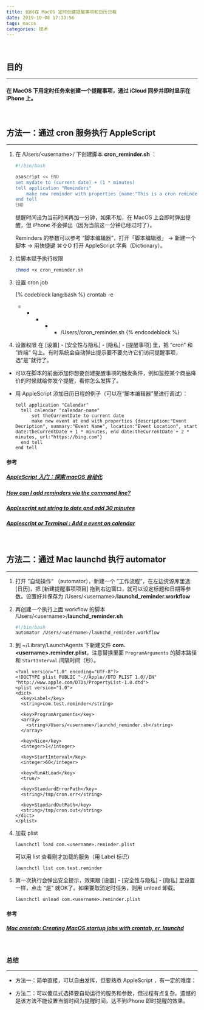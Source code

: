 ```yaml
---
title: 如何在 MacOS 定时创建提醒事项和日历日程
date: 2019-10-08 17:33:56
tags: macos
categories: 技术
---
```


<br>

## 目的
---
#### 在 MacOS 下用定时任务来创建一个提醒事项，通过 iCloud 同步并即时显示在 iPhone 上。
<br>

## 方法一：通过 cron 服务执行 AppleScript
---
<!-- more-->

1. 在 /Users/\<username\>/ 下创建脚本 **cron_reminder.sh** ：

   ``` bash
   #!/bin/bash
   
   osascript << END
   set mydate to (current date) + (1 * minutes)
   tell application "Reminders"
       make new reminder with properties {name:"This is a cron reminder", remind me date:mydate, due date:mydate}
   end tell
   END
   ```

   提醒时间设为当前时间再加一分钟，如果不加，在 MacOS 上会即时弹出提醒，但 iPhone 不会弹出（因为当前这一分钟已经过时了）。

   Reminders 的参数可以参考 “脚本编辑器”，打开「脚本编辑器」 → 新建一个脚本 → 用快捷键 ⌘⇧O 打开 AppleScript 字典（Dictionary）。

2. 给脚本赋予执行权限

   ```bash bash.cmd
   chmod +x cron_reminder.sh
   ```

3. 设置 cron job

   {% codeblock lang:bash %}
   crontab -e
   * * * * * /Users/<username>/cron_reminder.sh
   {% endcodeblock %}

4. 设置权限
      在 [设置] - [安全性与隐私] - [隐私] - [提醒事项] 里，把 ”cron“ 和 ”终端“ 勾上。有时系统会自动弹出提示要不要允许它们访问提醒事项，选“是”就行了。



* 可以在脚本的前面添加你想要创建提醒事项的触发条件，例如监控某个商品降价的时候就给你发个提醒，看你怎么发挥了。

* 用 AppleScript 添加日历日程的例子（可以在“脚本编辑器”里进行调试）：

  ``` applescript
  tell application "Calendar"
  	tell calendar "calendar-name"
  		set theCurrentDate to current date
  		make new event at end with properties {description:"Event Decription", summary:"Event Name", location:"Event Location", start date:theCurrentDate + 1 * minutes, end date:theCurrentDate + 2 * minutes, url:"https://bing.com"}
  	end tell
  end tell
  ```

  

#### 参考

##### [AppleScript 入门：探索 macOS 自动化](https://sspai.com/post/46912)

##### [How can I add reminders via the command line?](https://apple.stackexchange.com/questions/66981/how-can-i-add-reminders-via-the-command-line)

##### [Applescript set string to date and add 30 minutes](http://www.howapple.com/question/1185)

##### [Applescript or Terminal : Add a event on calendar](https://stackoverflow.com/questions/38243987/applescript-or-terminal-add-a-event-on-calendar)

<br>

## 方法二：通过 Mac launchd 执行 automator
---

1. 打开 ”自动操作“ （automator），新建一个 ”工作流程“，在左边资源库里选 [日历]，把 [新建提醒事项项目] 拖到右边窗口，就可以设定标题和日期等参数。设置好并保存为 /Users/\<username\>/**launchd_reminder.workflow**

2. 再创建一个执行上面 workflow 的脚本 /Users/\<username\>/**launchd_reminder.sh**

   ```bash
   #!/bin/bash
   automator /Users/<username>/launchd_reminder.workflow
   ```

3. 到 ~/Library/LaunchAgents 下新建文件 **com.<username\>.reminder.plist**，注意替换里面 `ProgramArguments` 的脚本路径和 `StartInterval` 间隔时间（秒）。

   ```
   <?xml version="1.0" encoding="UTF-8"?>
   <!DOCTYPE plist PUBLIC "-//Apple//DTD PLIST 1.0//EN" "http://www.apple.com/DTDs/PropertyList-1.0.dtd">
   <plist version="1.0">
   <dict>
     <key>Label</key>
     <string>com.test.reminder</string>
   
     <key>ProgramArguments</key>
     <array>
       <string>/Users/<username>/launchd_reminder.sh</string>
     </array>
   
     <key>Nice</key>
     <integer>1</integer>
   
     <key>StartInterval</key>
     <integer>60</integer>
   
     <key>RunAtLoad</key>
     <true/>
   
     <key>StandardErrorPath</key>
     <string>/tmp/cron.err</string>
   
     <key>StandardOutPath</key>
     <string>/tmp/cron.out</string>
   </dict>
   </plist>
   ```
   
4. 加载 plist

   ```
   launchctl load com.<username>.reminder.plist
   ```

   可以用 list 查看刚才加载的服务（用 Label 标识）

   ```
   launchctl list com.test.reminder
   ```

5. 第一次执行会弹出安全提示，效果跟 [设置] - [安全性与隐私] - [隐私] 里设置一样，点击 “是” 就OK了。如果要取消定时任务，则用 unload 卸载。

   ```
   launchctl unload com.<username>.reminder.plist
   ```



#### 参考

##### [Mac crontab: Creating MacOS startup jobs with crontab, er, launchd](https://alvinalexander.com/mac-os-x/mac-osx-startup-crontab-launchd-jobs)

<br>

### 总结
---
* 方法一：简单直接，可以自由发挥，但要熟悉 AppleScript ，有一定的难度；

* 方法二：可以傻瓜式选择要自动运行的服务和参数，但过程有点复杂。遗憾的是该方法不能设置当前时间为提醒时间，达不到iPhone 即时提醒的效果。

